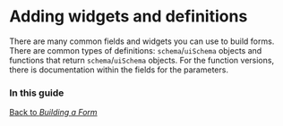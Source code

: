 # Adding widgets and definitions

There are many common fields and widgets you can use to build forms. There are common types of definitions: `schema`/`uiSchema` objects and functions that return `schema`/`uiSchema` objects. For the function versions, there is documentation within the fields for the parameters.

### In this guide

[Back to *Building a Form*](building-a-form/README.md)
